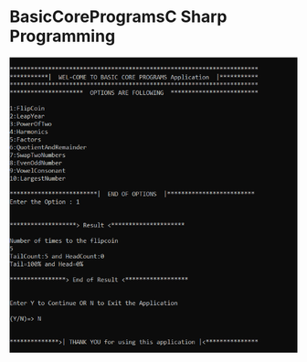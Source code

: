 # BasicCoreProgramsC Sharp Programming

<center><img src="https://github.com/Pra3496/BasicCoreProgramsCShp/blob/main/BasicCore.PNG" alt="Paris" class="center"></center>

         
